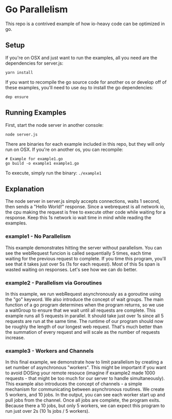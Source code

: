 # Go Parallelism

This repo is a contrived example of how io-heavy code can be optimized in go.

## Setup

If you're on OSX and just want to run the examples, all you need are the dependencies for server.js:

```
yarn install
```

If you want to recompile the go source code for another os or develop off of these examples, you'll need to use `dep` to
install the go dependencies:

```
dep ensure
```

## Running Examples

First, start the node server in another console:

```
node server.js
```

There are binaries for each example included in this repo, but they will only run on OSX. If you're on another os, you
can recompile:

```
# Example for example1.go
go build -o example1 example1.go
```

To execute, simply run the binary: `./example1`

## Explanation

The node server in server.js simply accepts connections, waits 1 second, then sends a "Hello World!" response. Since a
webrequest is all network io, the cpu making the request is free to execute other code while waiting for a response.
Keep this 1s network io wait time in mind while reading the examples.

### example1 - No Parallelism

This example demonstrates hitting the server without parallelism. You can see the webRequest funcion is called
sequentially 5 times, each time waiting for the previous request to complete. If you time this program, you'll see that
it takes just over 5s (1s for each request). Most of this 5s span is wasted waiting on responses. Let's see how we can
do better.

### example2 - Parallelism via Goroutines

In this example, we run webRequest asynchronously as a goroutine using the "go" keyword. We also introduce the concept
of wait groups. The main function of a go program determines when the program returns, so we use a waitGroup to ensure
that we wait until all requests are complete. This example runs all 5 requests in parallel. It should take just over 1s
since all 5 requests are run at the same time. The runtime of our program should now be roughly the length of our
longest web request. That's much better than the summation of every request and will scale as the number of requests
increase.

### example3 - Workers and Channels

In this final example, we demonstrate how to limit parallelism by creating a set number of asynchronous "workers". This
might be important if you want to avoid DOSing your remote resouce (imagine if example2 made 1000 requests - that might
be too much for our server to handle simultaneously). This example also introduces the concept of channels - a simple
mechanism for communicating between asynchronous routines. We create 5 workers, and 10 jobs. In the output, you can see
each worker start up and pull jobs from the channel. Once all jobs are complete, the program exits. Because there a 10
jobs, but only 5 workers, we can expect this program to run just over 2s (10 1s jobs / 5 workers).
